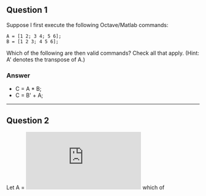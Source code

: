 ## Question 1
Suppose I first execute the following Octave/Matlab commands:
```
A = [1 2; 3 4; 5 6];
B = [1 2 3; 4 5 6];
```
Which of the following are then valid commands? Check all that apply. (Hint: A' denotes the transpose of A.)
### Answer
* C = A * B;
* C = B' + A;

---

## Question 2
Let A = ![A_matrix](https://latex.codecogs.com/gif.latex?%5Cbegin%7Bbmatrix%7D%2016%20%26%202%20%26%203%20%26%2013%5C%5C%205%20%26%2011%20%26%2010%20%26%208%5C%5C%209%20%26%207%20%26%206%20%26%2012%5C%5C%204%20%26%2014%20%26%2015%20%26%201%20%5Cend%7Bbmatrix%7D)
which of 



